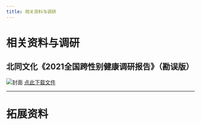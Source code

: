 ```yaml
---
title: 相关资料与调研
---
```

# 相关资料与调研
## 北同文化《2021全国跨性别健康调研报告》（勘误版）
![封面](/c1.png)
[点此下载文件](https://raw.githubusercontent.com/ChisakaKanako/aboutTrans/main/docs/document/file/北同文化《2021全国跨性别健康调研报告》（勘误版）.pdf)

---
# 拓展资料
